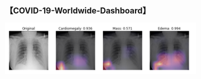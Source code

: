 ## 【**COVID-19-Worldwide-Dashboard**】
![image](https://github.com/Duffy617/AI-for-Medical-Treatment/blob/master/Compute%20GRADCAM.png)<br />
